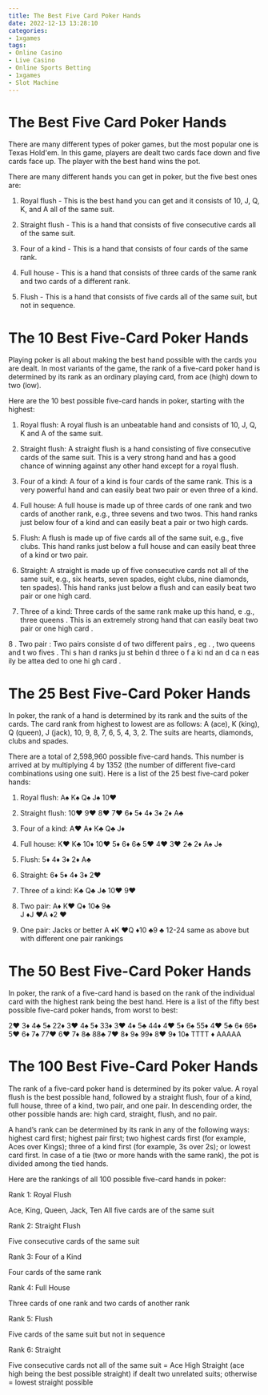 ```yaml
---
title: The Best Five Card Poker Hands
date: 2022-12-13 13:28:10
categories:
- 1xgames
tags:
- Online Casino
- Live Casino
- Online Sports Betting
- 1xgames
- Slot Machine
---
```



#  The Best Five Card Poker Hands

There are many different types of poker games, but the most popular one is Texas Hold'em. In this game, players are dealt two cards face down and five cards face up. The player with the best hand wins the pot.

There are many different hands you can get in poker, but the five best ones are:

1) Royal flush - This is the best hand you can get and it consists of 10, J, Q, K, and A all of the same suit.

2) Straight flush - This is a hand that consists of five consecutive cards all of the same suit.

3) Four of a kind - This is a hand that consists of four cards of the same rank.

4) Full house - This is a hand that consists of three cards of the same rank and two cards of a different rank.

5) Flush - This is a hand that consists of five cards all of the same suit, but not in sequence.

#  The 10 Best Five-Card Poker Hands

Playing poker is all about making the best hand possible with the cards you are dealt. In most variants of the game, the rank of a five-card poker hand is determined by its rank as an ordinary playing card, from ace (high) down to two (low).

Here are the 10 best possible five-card hands in poker, starting with the highest:

1. Royal flush: A royal flush is an unbeatable hand and consists of 10, J, Q, K and A of the same suit.

2. Straight flush: A straight flush is a hand consisting of five consecutive cards of the same suit. This is a very strong hand and has a good chance of winning against any other hand except for a royal flush.

3. Four of a kind: A four of a kind is four cards of the same rank. This is a very powerful hand and can easily beat two pair or even three of a kind.

4. Full house: A full house is made up of three cards of one rank and two cards of another rank, e.g., three sevens and two twos. This hand ranks just below four of a kind and can easily beat a pair or two high cards.

5. Flush: A flush is made up of five cards all of the same suit, e.g., five clubs. This hand ranks just below a full house and can easily beat three of a kind or two pair.

6. Straight: A straight is made up of five consecutive cards not all of the same suit, e.g., six hearts, seven spades, eight clubs, nine diamonds, ten spades). This hand ranks just below a flush and can easily beat two pair or one high card.

7. Three of a kind: Three cards of the same rank make up this hand, e .g., three queens . This is an extremely strong hand that can easily beat two pair or one high card .


8 . Two pair : Two pairs consiste d of two different pairs , eg . , two queens and t wo fives . Thi s han d ranks ju st behin d three o f a ki nd an d ca n eas ily be attea ded to one hi gh card .

#  The 25 Best Five-Card Poker Hands

In poker, the rank of a hand is determined by its rank and the suits of the cards. The card rank from highest to lowest are as follows: A (ace), K (king), Q (queen), J (jack), 10, 9, 8, 7, 6, 5, 4, 3, 2. The suits are hearts, diamonds, clubs and spades.

There are a total of 2,598,960 possible five-card hands. This number is arrived at by multiplying 4 by 1352 (the number of different five-card combinations using one suit). Here is a list of the 25 best five-card poker hands:

1. Royal flush: A♠ K♠ Q♠ J♠ 10♥

2. Straight flush: 10♥ 9♥ 8♥ 7♥ 6♦
5♦ 4♦ 3♦ 2♦ A♣

3. Four of a kind: A♥ A♦ K♣ Q♣ J♦
4. Full house: K♥ K♣ 10♦ 10♥ 5♦
6♦ 6♣ 5♥ 4♥ 3♥
2♣ 2♦ A♠ J♠ 
7. Flush: 5♦ 4♦ 3♦ 2♦ A♣
8. Straight: 6♦ 5♦ 4♦ 3♦ 2♥
9. Three of a kind: K♣ Q♣ J♣ 10♥ 9♥ 
10. Two pair: A♦ K♥ Q♦ 10♣ 9♣  
J ♦J ♥A ♦2 ♥  

11. One pair: Jacks or better A ♦K ♥Q ♦10 ♣9 ♣  12-24 same as above but with different one pair rankings

#  The 50 Best Five-Card Poker Hands

In poker, the rank of a five-card hand is based on the rank of the individual card with the highest rank being the best hand. Here is a list of the fifty best possible five-card poker hands, from worst to best:

2♥ 3♦ 4♣ 5♠
 22♦ 3♥ 4♠ 5♦
 33♦ 3♥ 4♦ 5♣
 44♦ 4♥ 5♦ 6♠
 55♦ 4♥ 5♣ 6♦
 66♦ 5♥ 6♦ 7♠
 77♥ 6♥ 7♦ 8♣
 88♣ 7♥ 8♦ 9♠
 99♦ 8♥ 9♦ 10♠
TTTT ♦ AAAAA



#  The 100 Best Five-Card Poker Hands

The rank of a five-card poker hand is determined by its poker value. A royal flush is the best possible hand, followed by a straight flush, four of a kind, full house, three of a kind, two pair, and one pair. In descending order, the other possible hands are: high card, straight, flush, and no pair.

A hand’s rank can be determined by its rank in any of the following ways: highest card first; highest pair first; two highest cards first (for example, Aces over Kings); three of a kind first (for example, 3s over 2s); or lowest card first. In case of a tie (two or more hands with the same rank), the pot is divided among the tied hands.

Here are the rankings of all 100 possible five-card hands in poker:

Rank 1: Royal Flush 


Ace, King, Queen, Jack, Ten 
All five cards are of the same suit 

Rank 2: Straight Flush

 Five consecutive cards of the same suit 

Rank 3: Four of a Kind

 Four cards of the same rank 

Rank 4: Full House 

Three cards of one rank and two cards of another rank 

Rank 5: Flush 

Five cards of the same suit but not in sequence 

Rank 6: Straight 

Five consecutive cards not all of the same suit 
= Ace High Straight (ace high being the best possible straight) if dealt two unrelated suits; otherwise = lowest straight possible
